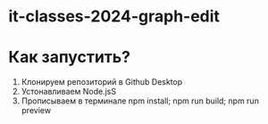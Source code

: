 # it-classes-2024-graph-edit
# Как запустить?
1) Клонируем репозиторий в Github Desktop
2) Устонавливаем Node.jsS
3) Прописываем в терминале npm install; npm run build; npm run preview
